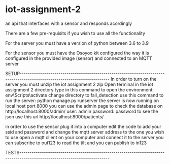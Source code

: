 # iot-assignment-2
an api that interfaces with a sensor and responds acordingly 


There are a few pre-requisits if you wish to use all the functionality

For the server you must have a version of python between 3.6 to 3.9

For the sensor you must have the Osoyoo kit configured the way it is configured in the provided image (sensor) and connected to an MQTT server


SETUP--------------------------------------------------------------------------------------------------------------------------
In order to turn on the server you must unzip the iot assignment 2 zip
Open terminal in the iot assignment 2 directory
type in this command to open the environment:  env\Scripts\activate
change directory to fall_detection
use this command to run the server: python manage.py runserver
the server is now running on local host port 8000
you can use the admin page to check the database on http://localhost:8000/admin/
user: admin password: password
to see the json use this url http://localhost:8000/patients/

in order to use the sensor plug it into a computer
edit the code to add your ssid and password and change the mqtt server address to the one you wish to use
open a mqtt client on your computer and connect it to the server
you can subscribe to out123 to read the tilt and you can publish to in123

TESTS--------------------------------------------------------------------------------------------------------------------------


